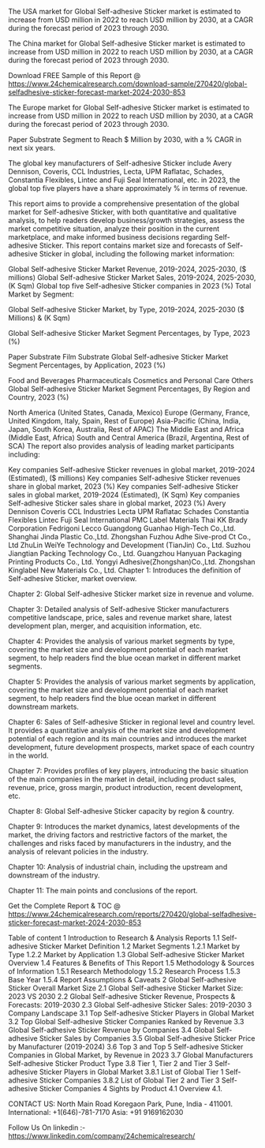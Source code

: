 The USA market for Global Self-adhesive Sticker market is estimated to increase from USD million in 2022 to reach USD million by 2030, at a CAGR during the forecast period of 2023 through 2030.

The China market for Global Self-adhesive Sticker market is estimated to increase from USD million in 2022 to reach USD million by 2030, at a CAGR during the forecast period of 2023 through 2030.

Download FREE Sample of this Report @ https://www.24chemicalresearch.com/download-sample/270420/global-selfadhesive-sticker-forecast-market-2024-2030-853

The Europe market for Global Self-adhesive Sticker market is estimated to increase from USD million in 2022 to reach USD million by 2030, at a CAGR during the forecast period of 2023 through 2030.

Paper Substrate Segment to Reach $ Million by 2030, with a % CAGR in next six years.

The global key manufacturers of Self-adhesive Sticker include Avery Dennison, Coveris, CCL Industries, Lecta, UPM Raflatac, Schades, Constantia Flexibles, Lintec and Fuji Seal lnternational, etc. in 2023, the global top five players have a share approximately % in terms of revenue.

This report aims to provide a comprehensive presentation of the global market for Self-adhesive Sticker, with both quantitative and qualitative analysis, to help readers develop business/growth strategies, assess the market competitive situation, analyze their position in the current marketplace, and make informed business decisions regarding Self-adhesive Sticker. This report contains market size and forecasts of Self-adhesive Sticker in global, including the following market information:

Global Self-adhesive Sticker Market Revenue, 2019-2024, 2025-2030, ($ millions)
Global Self-adhesive Sticker Market Sales, 2019-2024, 2025-2030, (K Sqm)
Global top five Self-adhesive Sticker companies in 2023 (%)
Total Market by Segment:

Global Self-adhesive Sticker Market, by Type, 2019-2024, 2025-2030 ($ Millions) & (K Sqm)

Global Self-adhesive Sticker Market Segment Percentages, by Type, 2023 (%)

Paper Substrate
Film Substrate
Global Self-adhesive Sticker Market Segment Percentages, by Application, 2023 (%)

Food and Beverages
Pharmaceuticals
Cosmetics and Personal Care
Others
Global Self-adhesive Sticker Market Segment Percentages, By Region and Country, 2023 (%)

North America (United States, Canada, Mexico)
Europe (Germany, France, United Kingdom, Italy, Spain, Rest of Europe)
Asia-Pacific (China, India, Japan, South Korea, Australia, Rest of APAC)
The Middle East and Africa (Middle East, Africa)
South and Central America (Brazil, Argentina, Rest of SCA)
The report also provides analysis of leading market participants including:

Key companies Self-adhesive Sticker revenues in global market, 2019-2024 (Estimated), ($ millions)
Key companies Self-adhesive Sticker revenues share in global market, 2023 (%)
Key companies Self-adhesive Sticker sales in global market, 2019-2024 (Estimated), (K Sqm)
Key companies Self-adhesive Sticker sales share in global market, 2023 (%)
Avery Dennison
Coveris
CCL Industries
Lecta
UPM Raflatac
Schades
Constantia Flexibles
Lintec
Fuji Seal lnternational
PMC Label Materials
Thai KK
Brady Corporation
Fedrigoni
Lecco
Guangdong Guanhao High-Tech Co.,Ltd.
Shanghai Jinda Plastic Co.,Ltd.
Zhongshan Fuzhou Adhe Sive-prod Ct Co., Ltd
ZhuLin WeiYe Technology and Development (TianJin) Co., Ltd.
Suzhou Jiangtian Packing Technology Co., Ltd.
Guangzhou Hanyuan Packaging Printing Products Co., Ltd.
Yongyi Adhesive(Zhongshan)Co.,Ltd.
Zhongshan Kinglabel New Materials Co., Ltd.
Chapter 1: Introduces the definition of Self-adhesive Sticker, market overview.

Chapter 2: Global Self-adhesive Sticker market size in revenue and volume.

Chapter 3: Detailed analysis of Self-adhesive Sticker manufacturers competitive landscape, price, sales and revenue market share, latest development plan, merger, and acquisition information, etc.

Chapter 4: Provides the analysis of various market segments by type, covering the market size and development potential of each market segment, to help readers find the blue ocean market in different market segments.

Chapter 5: Provides the analysis of various market segments by application, covering the market size and development potential of each market segment, to help readers find the blue ocean market in different downstream markets.

Chapter 6: Sales of Self-adhesive Sticker in regional level and country level. It provides a quantitative analysis of the market size and development potential of each region and its main countries and introduces the market development, future development prospects, market space of each country in the world.

Chapter 7: Provides profiles of key players, introducing the basic situation of the main companies in the market in detail, including product sales, revenue, price, gross margin, product introduction, recent development, etc.

Chapter 8: Global Self-adhesive Sticker capacity by region & country.

Chapter 9: Introduces the market dynamics, latest developments of the market, the driving factors and restrictive factors of the market, the challenges and risks faced by manufacturers in the industry, and the analysis of relevant policies in the industry.

Chapter 10: Analysis of industrial chain, including the upstream and downstream of the industry.

Chapter 11: The main points and conclusions of the report.

Get the Complete Report & TOC @ https://www.24chemicalresearch.com/reports/270420/global-selfadhesive-sticker-forecast-market-2024-2030-853

Table of content
1 Introduction to Research & Analysis Reports
1.1 Self-adhesive Sticker Market Definition
1.2 Market Segments
1.2.1 Market by Type
1.2.2 Market by Application
1.3 Global Self-adhesive Sticker Market Overview
1.4 Features & Benefits of This Report
1.5 Methodology & Sources of Information
1.5.1 Research Methodology
1.5.2 Research Process
1.5.3 Base Year
1.5.4 Report Assumptions & Caveats
2 Global Self-adhesive Sticker Overall Market Size
2.1 Global Self-adhesive Sticker Market Size: 2023 VS 2030
2.2 Global Self-adhesive Sticker Revenue, Prospects & Forecasts: 2019-2030
2.3 Global Self-adhesive Sticker Sales: 2019-2030
3 Company Landscape
3.1 Top Self-adhesive Sticker Players in Global Market
3.2 Top Global Self-adhesive Sticker Companies Ranked by Revenue
3.3 Global Self-adhesive Sticker Revenue by Companies
3.4 Global Self-adhesive Sticker Sales by Companies
3.5 Global Self-adhesive Sticker Price by Manufacturer (2019-2024)
3.6 Top 3 and Top 5 Self-adhesive Sticker Companies in Global Market, by Revenue in 2023
3.7 Global Manufacturers Self-adhesive Sticker Product Type
3.8 Tier 1, Tier 2 and Tier 3 Self-adhesive Sticker Players in Global Market
3.8.1 List of Global Tier 1 Self-adhesive Sticker Companies
3.8.2 List of Global Tier 2 and Tier 3 Self-adhesive Sticker Companies
4 Sights by Product
4.1 Overview
4.1.

CONTACT US:
North Main Road Koregaon Park, Pune, India - 411001.
International: +1(646)-781-7170
Asia: +91 9169162030

Follow Us On linkedin :- https://www.linkedin.com/company/24chemicalresearch/
